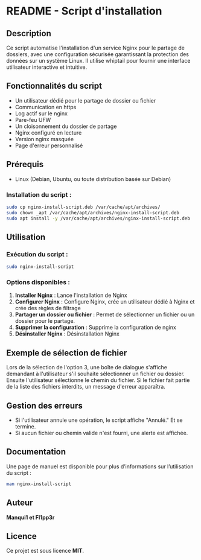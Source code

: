 # README - Script d'installation

## Description
Ce script automatise l'installation d'un service Nginx pour le partage de dossiers, avec une configuration sécurisée garantissant la protection des données sur un système Linux. Il utilise whiptail pour fournir une interface utilisateur interactive et intuitive.

## Fonctionnalités du script
- Un utilisateur dédié pour le partage de dossier ou fichier 
- Communication en https
- Log actif sur le nginx
- Pare-feu UFW
- Un cloisonnement du dossier de partage
- Nginx configuré en lecture
- Version nginx masquée
- Page d'erreur personnalisé

## Prérequis
- Linux (Debian, Ubuntu, ou toute distribution basée sur Debian)

### Installation du script :
```bash
sudo cp nginx-install-script.deb /var/cache/apt/archives/
sudo chown _apt /var/cache/apt/archives/nginx-install-script.deb
sudo apt install -y /var/cache/apt/archives/nginx-install-script.deb
```

## Utilisation
### Exécution du script :
```bash
sudo nginx-install-script
```

### Options disponibles :
1. **Installer Nginx** : Lance l'installation de Nginx
2. **Configurer Nginx** : Configure Nginx, crée un utilisateur dédié à Nginx et crée des règles de filtrage
3. **Partager un dossier ou fichier** : Permet de sélectionner un fichier ou un dossier pour le partage.
4. **Supprimer la configuration** : Supprime la configuration de nginx
5. **Désinstaller Nginx** : Désinstallation Nginx

## Exemple de sélection de fichier
Lors de la sélection de l'option 3, une boîte de dialogue s'affiche demandant à l'utilisateur s'il souhaite sélectionner un fichier ou dossier. Ensuite l'utilisateur sélectionne le chemin du fichier. Si le fichier fait partie de la liste des fichiers interdits, un message d'erreur apparaîtra.

## Gestion des erreurs
- Si l'utilisateur annule une opération, le script affiche "Annulé." Et se termine.
- Si aucun fichier ou chemin valide n'est fourni, une alerte est affichée.

## Documentation  
Une page de manuel est disponible pour plus d’informations sur l’utilisation du script :  
```bash
man nginx-install-script
```

## Auteur
**Manqui1 et Fl1pp3r**

## Licence
Ce projet est sous licence **MIT**.

